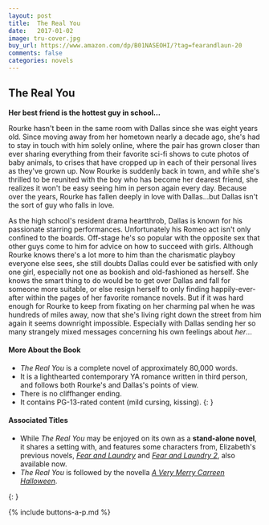 ```yaml
---
layout: post
title:  The Real You
date:   2017-01-02
image: tru-cover.jpg
buy_url: https://www.amazon.com/dp/B01NASEOHI/?tag=fearandlaun-20
comments: false
categories: novels
---
```


## The Real You

**Her best friend is the hottest guy in school...**

Rourke hasn't been in the same room with Dallas since she was eight years old. Since moving
away from her hometown nearly a decade ago, she's had to stay in touch with him solely online, where
the pair has grown closer than ever sharing everything from their favorite sci-fi shows to cute photos of
baby animals, to crises that have cropped up in each of their personal lives as they've grown up. Now
Rourke is suddenly back in town, and while she's thrilled to be reunited with the boy who has become
her dearest friend, she realizes it won't be easy seeing him in person again every day. Because over the
years, Rourke has fallen deeply in love with Dallas...but Dallas isn't the sort of guy who falls in love.

As the high school's resident drama heartthrob, Dallas is known for his passionate starring
performances. Unfortunately his Romeo act isn't only confined to the boards. Off-stage he's so popular
with the opposite sex that other guys come to him for advice on how to succeed with girls. Although
Rourke knows there's a lot more to him than the charismatic playboy everyone else sees, she still doubts
Dallas could ever be satisfied with only one girl, especially not one as bookish and old-fashioned as
herself. She knows the smart thing to do would be to get over Dallas and fall for someone more suitable,
or else resign herself to only finding happily-ever- after within the pages of her favorite romance novels.
But if it was hard enough for Rourke to keep from fixating on her charming pal when he was hundreds of
miles away, now that she's living right down the street from him again it seems downright impossible.
Especially with Dallas sending her so many strangely mixed messages concerning his own feelings about
*her*...

#### More About the Book

- *The Real You* is a complete novel of approximately 80,000 words. 
- It is a lighthearted contemporary YA romance written in third person, and follows both Rourke's and Dallas's points of view.
- There is no cliffhanger ending. 
- It contains PG-13-rated content (mild cursing, kissing).
{: }

#### Associated Titles

- While *The Real You* may be enjoyed on its own as a **stand-alone novel**, it shares a setting with, and features some 
characters from, Elizabeth's previous novels, [*Fear and Laundry*][fal] and [*Fear and Laundry 2*][fal2], also available now.
- *The Real You* is followed by the novella [*A Very Merry Carreen Halloween*][vmch].

{: }

{% include buttons-a-p.md %}

[excerpt]:/novels/the-real-you/excerpt/
[buy]:https://www.amazon.com/dp/B01NASEOHI/?tag=fearandlaun-20
[buy2]:https://www.amazon.com/dp/154843356X/?tag=fearandlaun-20
[fal]:/novels/fear-and-laundry/
[fal2]:/novels/fear-and-laundry-2/
[goodreads]:https://www.goodreads.com/book/show/33845214-the-real-you
[vmch]:/novellas/a-very-merry-carreen-halloween/
[connected]:/connected/the-real-you/
